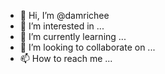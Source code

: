 - 👋 Hi, I’m @damrichee
- 👀 I’m interested in ...
- 🌱 I’m currently learning ...
- 💞️ I’m looking to collaborate on ...
- 📫 How to reach me ...

<!---
damrichee/damrichee is a ✨ special ✨ repository because its `README.md` (this file) appears on your GitHub profile.
You can click the Preview link to take a look at your changes.
--->
